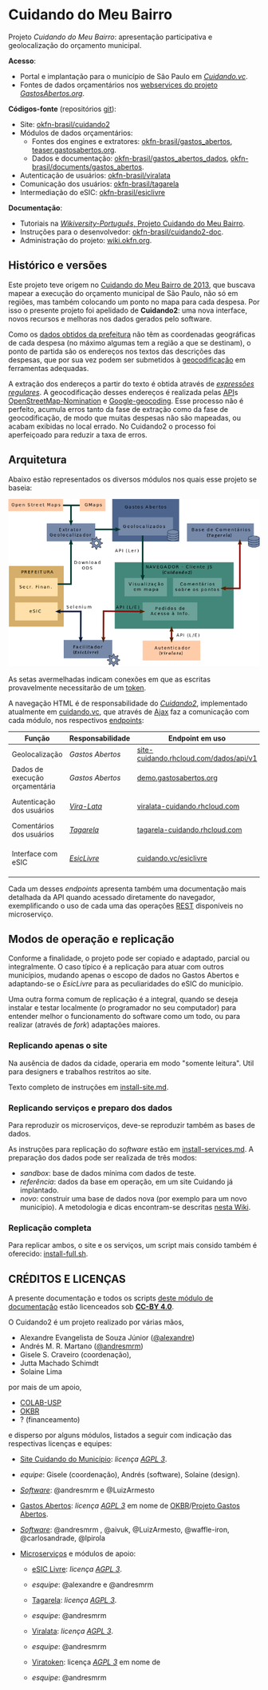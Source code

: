 # Cuidando do Meu Bairro

Projeto *Cuidando do Meu Bairro*: apresentação participativa e geolocalização do orçamento municipal. 

**Acesso**:

* Portal e implantação para o município de São Paulo em [*Cuidando.vc*](http://cuidando.vc).
* Fontes de dados orçamentários nos [webservices do projeto *GastosAbertos.org*](http://demo.gastosabertos.org).

**Códigos-fonte** (repositórios [git](https://pt.wikipedia.org/wiki/Git)):

* Site: [okfn-brasil/cuidando2](https://github.com/okfn-brasil/cuidando2) 
* Módulos de dados orçamentários:
  * Fontes dos engines e extratores: [okfn-brasil/gastos\_abertos](https://github.com/okfn-brasil/gastos_abertos), [teaser.gastosabertos.org](https://github.com/okfn-brasil/teaser.gastosabertos.org).
  * Dados e documentação: [okfn-brasil/gastos\_abertos\_dados](https://github.com/okfn-brasil/gastos_abertos_dados), [okfn-brasil/documents/gastos\_abertos](https://github.com/okfn-brasil/documents/blob/master/gastos_abertos).
* Autenticação de usuários: [okfn-brasil/viralata](https://github.com/okfn-brasil/viralata) 
* Comunicação dos usuários: [okfn-brasil/tagarela](https://github.com/okfn-brasil/tagarela) 
* Intermediação do eSIC:  [okfn-brasil/esiclivre](https://github.com/okfn-brasil/esiclivre) 

**Documentação**:

* Tutoriais na [*Wikiversity-Português*, Projeto Cuidando do Meu Bairro](https://pt.wikiversity.org/wiki/Projeto_Cuidando_do_Meu_Bairro).
* Instruções para o desenvolvedor: [okfn-brasil/cuidando2-doc](https://github.com/okfn-brasil/cuidando2-doc).
* Administração do projeto: [wiki.okfn.org](http://wiki.okfn.org/Open_Knowledge_Brasil/Gastos_Abertos).

## Histórico e versões
Este projeto teve origem no [Cuidando do Meu Bairro de 2013](http://cuidando.org.br), que buscava mapear a execução do orçamento municipal de São Paulo, não só em regiões, mas também colocando um ponto no mapa para cada despesa. Por isso o presente projeto foi apelidado de **Cuidando2**: uma nova interface, novos recursos e melhoras nos dados gerados pelo software.

Como os [dados obtidos da prefeitura](http://orcamento.prefeitura.sp.gov.br/orcamento/execucao.html) não têm as coordenadas geográficas de cada despesa (no máximo algumas tem a região a que se destinam), o ponto de partida são os endereços nos textos das descrições das despesas, que por sua vez podem ser submetidos à [geocodificação](https://en.wikipedia.org/wiki/Geocoding) em ferramentas adequadas.

A extração dos endereços a partir do texto é obtida através de  [*expressões regulares*](https://pt.wikipedia.org/wiki/Express%C3%A3o_regular).
A geocodificação desses endereços é realizada pelas [API](https://en.wikipedia.org/wiki/Application_programming_interface)s [OpenStreetMap-Nomination](http://wiki.openstreetmap.org/wiki/Nominatim) e [Google-geocoding](https://developers.google.com/maps/documentation/geocoding/intro). Esse processo não é perfeito, acumula erros tanto da fase de extração como da fase de geocodificação, de modo que muitas despesas não são mapeadas, ou acabam exibidas no local errado. No Cuidando2 o processo foi aperfeiçoado para reduzir a taxa de erros.

## Arquitetura

Abaixo estão representados os diversos módulos nos quais esse projeto se baseia:

![Alt text](https://raw.githubusercontent.com/okfn-brasil/cuidando2-doc/master/img/cuidando2_arq2-827px.png)

As setas avermelhadas indicam conexões em que as escritas provavelmente necessitarão de um [token](https://github.com/okfn-brasil/viralata#protocol).

A navegação HTML é de responsabilidade do [*Cuidando2*](https://github.com/okfn-brasil/cuidando2), implementado atualmente em [cuidando.vc](https://cuidando.vc), que através de [Ajax](https://en.wikipedia.org/wiki/Ajax_(programming)) faz a comunicação com cada módulo, nos respectivos [endpoints](http://www.w3.org/TR/wsdl20/#Endpoint):

| Função | Responsabilidade | **Endpoint** em uso | Notas |
|--------|------------------|--------------|-------|
|Geolocalização|*Gastos Abertos*|[site-cuidando.rhcloud.com/dados/api/v1](https://site-cuidando.rhcloud.com/dados/api/v1)|leitura das coordenadas|
|Dados de execução orçamentária|*Gastos Abertos*|[demo.gastosabertos.org](http://demo.gastosabertos.org)|consulta à base de dados|
|Autenticação dos usuários|[*Vira-Lata*](https://github.com/okfn-brasil/viralata)|[viralata-cuidando.rhcloud.com](https://viralata-cuidando.rhcloud.com)|token de acesso, leitura/escrita|
|Comentários dos usuários|[*Tagarela*](https://github.com/okfn-brasil/tagarela) |[tagarela-cuidando.rhcloud.com](https://tagarela-cuidando.rhcloud.com)|leitura/escrita dos textos|
|Interface com eSIC|[*EsicLivre*](https://github.com/okfn-brasil/esiclivre)|[cuidando.vc/esiclivre](https://cuidando.vc/esiclivre) |realização de pedidos de informação, leitura/escrita|

Cada um desses *endpoints* apresenta também uma documentação mais detalhada da API quando acessado diretamente do navegador, exemplificando o uso de cada uma das operações [REST](https://en.wikipedia.org/wiki/Representational_state_transfer) disponíveis no microserviço.

## Modos de operação e replicação

Conforme a finalidade, o projeto pode ser copiado e adaptado, parcial ou integralmente. O caso típico é a replicação para atuar com outros municípios, mudando apenas o escopo de dados no Gastos Abertos e adaptando-se o *EsicLivre* para as peculiaridades do eSIC do município. 

Uma outra forma comum de replicação é a integral, quando se deseja instalar e testar localmente (o programador no seu computador) para entender melhor o funcionamento do software como um todo, ou para realizar (através de *fork*) adaptações maiores.

### Replicando apenas o site
Na ausência de dados da cidade, operaria em modo "somente leitura". Util para designers e trabalhos restritos ao site.

Texto completo de instruções em [install-site.md](install-site.md).


### Replicando serviços e preparo dos dados
Para reproduzir os microserviços, deve-se reproduzir também as bases de dados. 

As instruções para replicação do *software* estão em [install-services.md](install-services.md). A preparação dos dados pode ser realizada de três modos:

* *sandbox*: base de dados mínima com dados de teste.
* *referência*: dados da base em operação, em um site Cuidando já implantado.
* *novo*: construir uma base de dados nova (por exemplo para um novo município). A metodologia e dicas encontram-se descritas [nesta Wiki](https://pt.wikiversity.org/wiki/Projeto_Cuidando_do_Meu_Bairro/Novos_dados).

### Replicação completa 
Para replicar ambos, o site e os serviços, um script mais consido também é oferecido:  [install-full.sh](install-full.sh).

## CRÉDITOS E LICENÇAS

A presente documentação e todos os scripts [deste módulo de documentação](https://github.com/okfn-brasil/cuidando2-doc) estão licenceados sob **[CC-BY 4.0](http://creativecommons.org/licenses/by/4.0/)**.
 
O Cuidando2 é um projeto realizado por várias mãos,

* Alexandre Evangelista de Souza Júnior ([@alexandre](https://github.com/alexandre))
* Andrés M. R. Martano ([@andresmrm](https://github.com/andresmrm))
* Gisele S. Craveiro (coordenação), 
* Jutta Machado Schimdt
* Solaine Lima

por mais de um apoio,

* [COLAB-USP](http://colab.each.usp.br/) 
* [OKBR](http://br.okfn.org/)
* ? (financeamento)

e disperso por alguns módulos, listados a seguir  com indicação das respectivas licenças e equipes:

* [Site Cuidando do Município](https://github.com/okfn-brasil/cuidando2.git): *licença [AGPL 3](https://github.com/okfn-brasil/cuidando2/blob/master/LICENSE.txt)*. 

 * *equipe*: Gisele (coordenação),  Andrés (software), Solaine (design).

 * [*Software*](https://github.com/okfn-brasil/cuidando2/graphs/contributors): @andresmrm e  @LuizArmesto

* [Gastos Abertos](https://github.com/okfn-brasil/gastos_abertos): *licença [AGPL 3](https://github.com/okfn-brasil/gastos_abertos/blob/master/LICENSE)* em nome de [OKBR](http://br.okfn.org/)/[Projeto Gastos Abertos](http://wiki.okfn.org/Open_Knowledge_Brasil/Gastos_Abertos).

 * [*Software*](https://github.com/okfn-brasil/gastos_abertos/graphs/contributors): @andresmrm , @aivuk, @LuizArmesto, @waffle-iron, @carlosandrade, @lpirola

* [Microserviços](https://en.wikipedia.org/wiki/Microservices) e módulos de apoio:

  *  [eSIC Livre](https://github.com/okfn-brasil/esiclivre): *licença [AGPL 3](https://github.com/okfn-brasil/esiclivre/blob/master/LICENSE.txt)*. 
    *  *esquipe*: @alexandre e @andresmrm

  *  [Tagarela](https://github.com/okfn-brasil/tagarela): *licença [AGPL 3](https://github.com/okfn-brasil/tagarela/blob/master/LICENSE.txt)*.  
    *  *esquipe*: @andresmrm
     
  *  [Viralata](https://github.com/okfn-brasil/viralata): *licença [AGPL 3](https://github.com/okfn-brasil/viralata/blob/master/LICENSE.txt)*. 
    *  *esquipe*: @andresmrm

  *  [Viratoken](https://github.com/okfn-brasil/viratoken): licença *[AGPL 3](https://github.com/okfn-brasil/viratoken/blob/master/LICENSE.txt)* em nome de 
    *  *esquipe*: @andresmrm


